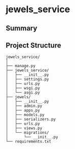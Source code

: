 # jewels_service

## Summary



## Project Structure
````
jewels_service/
│
├── manage.py
├── jewels_service/
│   ├── __init__.py
│   ├── settings.py
│   ├── urls.py
│   ├── wsgi.py
│   └── asgi.py
├── jewels/
│   ├── __init__.py
│   ├── admin.py
│   ├── apps.py
│   ├── models.py
│   ├── serializers.py
│   ├── urls.py
│   ├── views.py
│   └── migrations/
│       └── __init__.py
└── requirements.txt

````